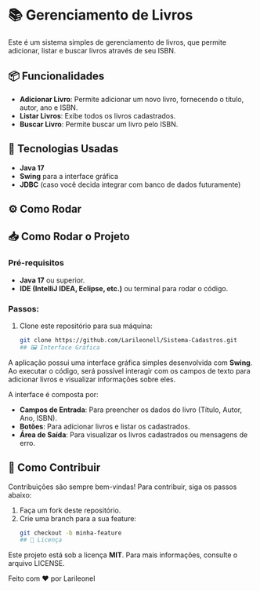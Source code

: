 # 📚 Gerenciamento de Livros

Este é um sistema simples de gerenciamento de livros, que permite adicionar, listar e buscar livros através de seu ISBN.

## 📦 Funcionalidades

- **Adicionar Livro**: Permite adicionar um novo livro, fornecendo o título, autor, ano e ISBN.
- **Listar Livros**: Exibe todos os livros cadastrados.
- **Buscar Livro**: Permite buscar um livro pelo ISBN.


## 🔧 Tecnologias Usadas

- **Java 17**
- **Swing** para a interface gráfica
- **JDBC** (caso você decida integrar com banco de dados futuramente)

## ⚙️ Como Rodar

## 📥 Como Rodar o Projeto
### Pré-requisitos
- **Java 17** ou superior.
- **IDE (IntelliJ IDEA, Eclipse, etc.)** ou terminal para rodar o código.

### Passos:
1. Clone este repositório para sua máquina:
   ```bash
   git clone https://github.com/Larileonell/Sistema-Cadastros.git
   ## 🖼️ Interface Gráfica

A aplicação possui uma interface gráfica simples desenvolvida com **Swing**. Ao executar o código, será possível interagir com os campos de texto para adicionar livros e visualizar informações sobre eles.

A interface é composta por:
- **Campos de Entrada**: Para preencher os dados do livro (Título, Autor, Ano, ISBN).
- **Botões**: Para adicionar livros e listar os cadastrados.
- **Área de Saída**: Para visualizar os livros cadastrados ou mensagens de erro.
## 🔧 Como Contribuir

Contribuições são sempre bem-vindas! Para contribuir, siga os passos abaixo:

1. Faça um fork deste repositório.
2. Crie uma branch para a sua feature:
   ```bash
   git checkout -b minha-feature
   ## 📄 Licença

Este projeto está sob a licença **MIT**. Para mais informações, consulte o arquivo LICENSE.

Feito com ❤️ por Larileonel